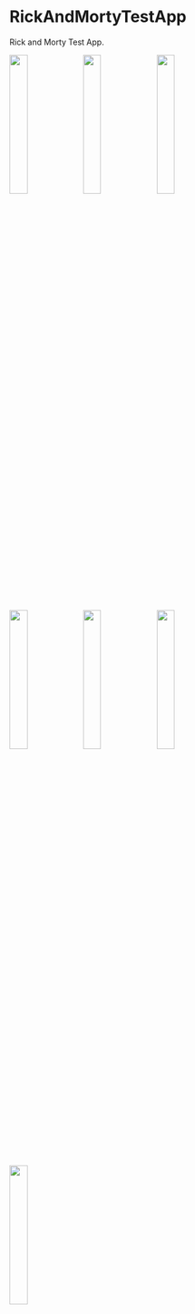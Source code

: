 # RickAndMortyTestApp

Rick and Morty Test App.

<img src="https://github.com/OttoDzh/RickAndMortyTestApp/assets/111577951/e23a9040-1199-492e-8bfc-7900bc187e46" width=25% height=25%> 
<img src="https://github.com/OttoDzh/RickAndMortyTestApp/assets/111577951/677f2080-9894-47ec-b90c-a552d5e47d65" width=25% height=25%> 
<img src="https://github.com/OttoDzh/RickAndMortyTestApp/assets/111577951/1395bf61-04c3-4d6e-9d90-80b8844143b3" width=25% height=25%> 
<img src="https://github.com/OttoDzh/RickAndMortyTestApp/assets/111577951/0023d07f-36be-4d7f-876d-ffc13adde153" width=25% height=25%> 
<img src="https://github.com/OttoDzh/RickAndMortyTestApp/assets/111577951/0150fe7b-a064-45d6-9ff4-33642bf1c691" width=25% height=25%> 
<img src="https://github.com/OttoDzh/RickAndMortyTestApp/assets/111577951/392abc74-e7ef-456d-b223-ea3df2787fef" width=25% height=25%> 
<img src="https://github.com/OttoDzh/RickAndMortyTestApp/assets/111577951/f628eaaf-abfd-4b75-9561-4293b12667d6" width=25% height=25%> 
